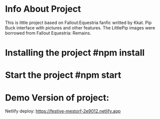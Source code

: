 # Info About Project
This is little project based on Fallout:Equestria fanfic writted by Kkat. Pip Buck interface with pictures and other features.
The LittlePip images were borrowed from Fallout Equestria: Remains.

# Installing the project  #npm install

# Start the project  #npm start


# Demo Version of project:
  Netlify deploy: https://festive-mestorf-2e9012.netlify.app
